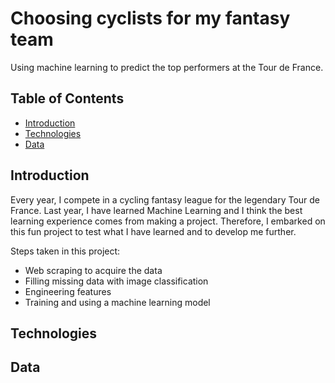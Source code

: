 # Choosing cyclists for my fantasy team

Using machine learning to predict the top performers at the Tour de France.

## Table of Contents
* [Introduction](#Introduction)
* [Technologies](#Technologies)
* [Data](#Data)

## Introduction

Every year, I compete in a cycling fantasy league for the legendary Tour de France. Last year, I have learned Machine Learning and I think the best learning experience comes from making a project. Therefore, I embarked on this fun project to test what I have learned and to develop me further. 

Steps taken in this project:
* Web scraping to acquire the data
* Filling missing data with image classification
* Engineering features
* Training and using a machine learning model

## Technologies

## Data


